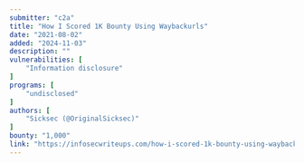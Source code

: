 ```yaml
---
submitter: "c2a"
title: "How I Scored 1K Bounty Using Waybackurls"
date: "2021-08-02"
added: "2024-11-03"
description: ""
vulnerabilities: [
    "Information disclosure"
]
programs: [
    "undisclosed"
]
authors: [
    "Sicksec (@OriginalSicksec)"
]
bounty: "1,000"
link: "https://infosecwriteups.com/how-i-scored-1k-bounty-using-waybackurls-717d9673ca52"
---
```




